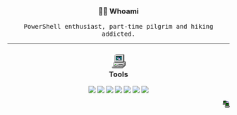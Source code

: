 <h3 align="center"> 👨‍💻 Whoami</h3>
<p align="center">
  <samp>PowerShell enthusiast, part-time pilgrim and hiking addicted.</samp>
</p>

----

<h3 align="center"><img src="/img/computer.gif" /></br>Tools</h3>
<p align="center">
  <img src="https://img.shields.io/static/v1?logo=powershell&label=&message=Powershell&color=black&logoColor=white&style=flat-square" />
  <img src="https://img.shields.io/static/v1?logo=visualstudiocode&label=&message=VS%20Code&color=black&style=flat-square" />
  <img src="https://img.shields.io/static/v1?logo=git&label=&message=Git&color=black&logoColor=white&style=flat-square" />
  <img src="https://img.shields.io/static/v1?logo=github&label=&message=Github&color=black&logoColor=white&style=flat-square" />
  <img src="https://img.shields.io/static/v1?logo=windowsterminal&label=&message=Windows%20Terminal&color=black&logoColor=white&style=flat-square" />
  <img src="https://img.shields.io/static/v1?logo=markdown&label=&message=Markdown&color=black&logoColor=white&style=flat-square" />
  <img src="https://img.shields.io/static/v1?logo=logseq&label=&message=Logseq&color=black&logoColor=white&style=flat-square" />
</p>
<p align="right">
  <a href="https://hmpg.net"><img src="/img/connect.gif" /></a>
</p>
